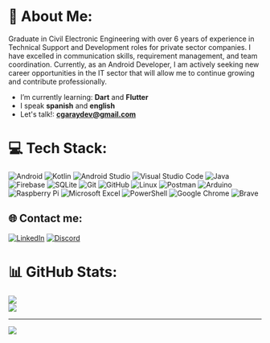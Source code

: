# 💫 About Me:
Graduate in Civil Electronic Engineering with over 6 years of experience in Technical Support and Development roles for private sector companies. I have excelled in communication skills, requirement management, and team coordination. Currently, as an Android Developer, I am actively seeking new career opportunities in the IT sector that will allow me to continue growing and contribute professionally.

-  I’m currently learning: **Dart** and **Flutter**
-  I speak **spanish** and **english**
-  Let's talk!: **cgaraydev@gmail.com**

# 💻 Tech Stack:
![Android](https://img.shields.io/badge/Android-3DDC84?style=for-the-badge&logo=android&logoColor=white) 
![Kotlin](https://img.shields.io/badge/kotlin-%237F52FF.svg?style=for-the-badge&logo=kotlin&logoColor=white) 
![Android Studio](https://img.shields.io/badge/Android_Studio-3DDC84?style=for-the-badge&logo=android-studio&logoColor=white)
![Visual Studio Code](https://img.shields.io/badge/Visual_Studio_Code-0078D4?style=for-the-badge&logo=visual%20studio%20code&logoColor=white)
![Java](https://img.shields.io/badge/java-%23ED8B00.svg?style=for-the-badge&logo=openjdk&logoColor=white) 
![Firebase](https://img.shields.io/badge/Firebase-039BE5?style=for-the-badge&logo=Firebase&logoColor=white) 
![SQLite](https://img.shields.io/badge/SQLite-07405E?style=for-the-badge&logo=sqlite&logoColor=white)
![Git](https://img.shields.io/badge/GIT-E44C30?style=for-the-badge&logo=git&logoColor=white)
![GitHub](https://img.shields.io/badge/GitHub-100000?style=for-the-badge&logo=github&logoColor=white)
![Linux](https://img.shields.io/badge/Linux-FCC624?style=for-the-badge&logo=linux&logoColor=black)
![Postman](https://img.shields.io/badge/Postman-FF6C37?style=for-the-badge&logo=postman&logoColor=white) 
![Arduino](https://img.shields.io/badge/-Arduino-00979D?style=for-the-badge&logo=Arduino&logoColor=white) 
![Raspberry Pi](https://img.shields.io/badge/-RaspberryPi-C51A4A?style=for-the-badge&logo=Raspberry-Pi)
![Microsoft Excel](https://img.shields.io/badge/Microsoft_Excel-217346?style=for-the-badge&logo=microsoft-excel&logoColor=white)
![PowerShell](https://img.shields.io/badge/powershell-5391FE?style=for-the-badge&logo=powershell&logoColor=white)
![Google Chrome](https://img.shields.io/badge/Google_chrome-4285F4?style=for-the-badge&logo=Google-chrome&logoColor=white)
![Brave](https://img.shields.io/badge/Brave-FF1B2D?style=for-the-badge&logo=Brave&logoColor=white)



## 🌐 Contact me:
[![LinkedIn](https://img.shields.io/badge/LinkedIn-0077B5?style=for-the-badge&logo=linkedin&logoColor=white)](https://linkedin.com/in/camilo-garay-vásquez) 
[![Discord](https://img.shields.io/badge/Discord-7289DA?style=for-the-badge&logo=discord&logoColor=white)](https://discordapp.com/users/506462983069630484) 


# 📊 GitHub Stats:
![](https://github-readme-stats.vercel.app/api?username=cgaraydev&theme=blueberry&hide_border=true&include_all_commits=false&count_private=true)<br/>
![](https://github-readme-stats.vercel.app/api/top-langs/?username=cgaraydev&theme=blueberry&hide_border=true&include_all_commits=false&count_private=true&layout=compact)

---
[![](https://visitcount.itsvg.in/api?id=cgaraydev&icon=1&color=8)](https://visitcount.itsvg.in)
